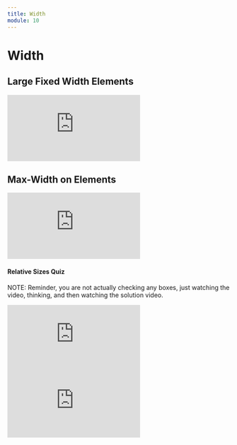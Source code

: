 ```yaml
---
title: Width
module: 10
---
```


# Width

## Large Fixed Width Elements

<div class="embed-responsive embed-responsive-16by9"><iframe class="embed-responsive-item" src="https://www.youtube.com/embed/UEZYlDb7Tt4" frameborder="0" allowfullscreen></iframe></div>


## Max-Width on Elements

<div class="embed-responsive embed-responsive-16by9"><iframe class="embed-responsive-item" src="https://www.youtube.com/embed/F-akKxve2oE" frameborder="0" allowfullscreen></iframe></div>


#### Relative Sizes Quiz

NOTE: Reminder, you are not actually checking any boxes, just watching the video, thinking, and then watching the solution video. 

<div class="embed-responsive embed-responsive-16by9"><iframe class="embed-responsive-item" src="https://www.youtube.com/embed/WtsCRnNewiE" frameborder="0" allowfullscreen></iframe></div>

<div class="embed-responsive embed-responsive-16by9"><iframe class="embed-responsive-item" src="https://www.youtube.com/embed/Ko96gqrFcOA" frameborder="0" allowfullscreen></iframe></div>
